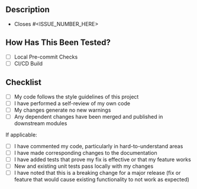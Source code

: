 ## Description
<!--
  Please include a summary of the change and which issue is fixed.
  Please also include relevant motivation and context.
  List any dependencies that are required for this change.
-->

- Closes #<ISSUE_NUMBER_HERE>

## How Has This Been Tested?
<!--
  Please describe the tests that you ran to verify your changes.
  Provide instructions so we can reproduce.
  Please also list any relevant details for your test configuration.
-->

- [ ] Local Pre-commit Checks
- [ ] CI/CD Build

## Checklist

- [ ] My code follows the style guidelines of this project
- [ ] I have performed a self-review of my own code
- [ ] My changes generate no new warnings
- [ ] Any dependent changes have been merged and published in downstream modules

If applicable:

- [ ] I have commented my code, particularly in hard-to-understand areas
- [ ] I have made corresponding changes to the documentation
- [ ] I have added tests that prove my fix is effective or that my feature works
- [ ] New and existing unit tests pass locally with my changes
- [ ] I have noted that this is a breaking change for a major release (fix or feature that would cause existing functionality to not work as expected)
